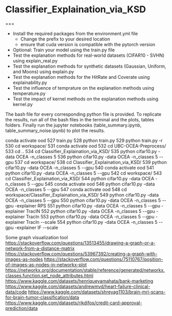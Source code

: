# Classifier_Explaination_via_KSD
===

  - Install the required packages from the environment.yml file
    - Change the prefix to your desired location
    - ensure that cuda version is compatible with the pytorch version
  - Optional: Train your model using the train.py file
  - Test the explanation methods for real-world datasets (CIFAR10 - SVHN) using explain_real.py
  - Test the explanation methods for synthetic datasets (Gaussian, Uniform, and Moons) using explain.py
  - Test the explanation methods for the HitRate and Coverate using explainability.py
  - Test the influence of temprature on the explanation methods using temperature.py
  - Test the impact of kernel methods on the explanation methods using kernel.py 

The bash file for every corresponding python file is provided. 
To replicate the results, run all of the bash files in the terminal and the plots, tables folders.
Finally run the jupyter notebooks (table_summary.ipynb, table_summary_noise.ipynb) to plot the results.



conda activate ood
  527  train.py
  528  python train.py
  529  python train.py -r
  530  cd workspace/
  531  conda activate ood
  532  cd UBC-OCEA-Preprocess/
  533  cd ..
  534  cd Classifier_Explaination_via_KSD/
  535  python cifar10.py -data OCEA -n_classes 5
  536  python cifar10.py -data OCEA -n_classes 5 --gpu
  537  cd workspace/
  538  cd Classifier_Explaination_via_KSD/
  539  python cifar10.py -data OCEA -n_classes 5 --gpu
  540  conda activate ood
  541  python cifar10.py -data OCEA -n_classes 5 --gpu
  542  cd workspace/
  543  cd Classifier_Explaination_via_KSD/
  544  python cifar10.py -data OCEA -n_classes 5 --gpu
  545  conda activate ood
  546  python cifar10.py -data OCEA -n_classes 5 --gpu
  547  conda activate ood
  548  cd workspace/Classifier_Explaination_via_KSD/
  549  python cifar10.py -data OCEA -n_classes 5 --gpu
  550  python cifar10.py -data OCEA -n_classes 5 --gpu -explainer RPS
  551  python cifar10.py -data OCEA -n_classes 5 --gpu -explainer TracIN
  552  python cifar10.py -data OCEA -n_classes 5 --gpu -explainer TracIn
  553  python cifar10.py -data OCEA -n_classes 5 --gpu -explainer TracIn --scale
  554  python cifar10.py -data OCEA -n_classes 5 --gpu -explainer IF --scale

Some graph visualization tool
https://stackoverflow.com/questions/13513455/drawing-a-graph-or-a-network-from-a-distance-matrix
https://stackoverflow.com/questions/53967392/creating-a-graph-with-images-as-nodes
https://stackoverflow.com/questions/75110767/position-of-images-as-nodes-in-networkx-plot
https://networkx.org/documentation/stable/reference/generated/networkx.classes.function.set_node_attributes.html
https://www.kaggle.com/datasets/henriqueyamahata/bank-marketing
https://www.kaggle.com/datasets/andrewmvd/heart-failure-clinical-data/code
https://www.kaggle.com/datasets/shreyag1103/brain-mri-scans-for-brain-tumor-classification/data
https://www.kaggle.com/datasets/rikdifos/credit-card-approval-prediction/data